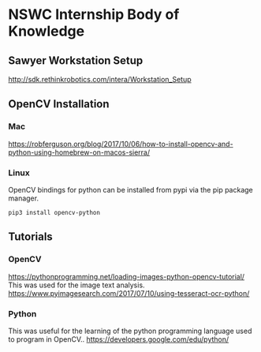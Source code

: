 # NSWC Internship Body of Knowledge

## Sawyer Workstation Setup
http://sdk.rethinkrobotics.com/intera/Workstation_Setup
## OpenCV Installation
### Mac
https://robferguson.org/blog/2017/10/06/how-to-install-opencv-and-python-using-homebrew-on-macos-sierra/
### Linux
OpenCV bindings for python can be installed from pypi via the pip package manager.

`pip3 install opencv-python`

## Tutorials
### OpenCV
https://pythonprogramming.net/loading-images-python-opencv-tutorial/
This was used for the image text analysis.
https://www.pyimagesearch.com/2017/07/10/using-tesseract-ocr-python/
### Python
This was useful for the learning of the python programming language used to program in OpenCV.. 
https://developers.google.com/edu/python/






